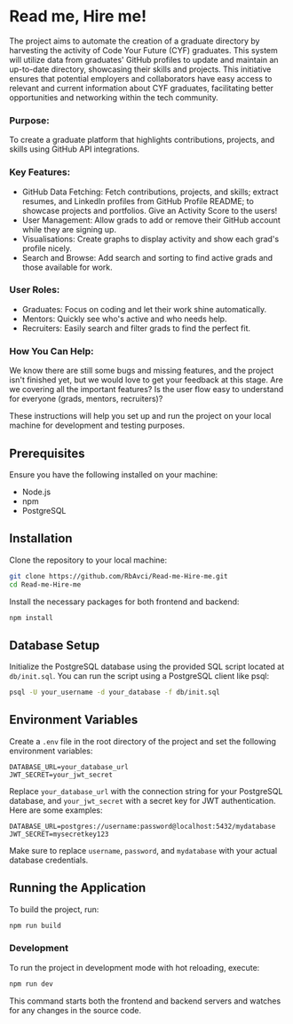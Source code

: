 # Read me, Hire me!

The project aims to automate the creation of a graduate directory by harvesting the activity of Code Your Future (CYF) graduates. This system will utilize data from graduates' GitHub profiles to update and maintain an up-to-date directory, showcasing their skills and projects. This initiative ensures that potential employers and collaborators have easy access to relevant and current information about CYF graduates, facilitating better opportunities and networking within the tech community.

### Purpose:
To create a graduate platform that highlights contributions, projects, and skills using GitHub API integrations.

### Key Features:
- GitHub Data Fetching: Fetch contributions, projects, and skills; extract resumes, and LinkedIn profiles from GitHub Profile README; to showcase projects and portfolios. Give an Activity Score to the users!
- User Management: Allow grads to add or remove their GitHub account while they are signing up.
- Visualisations: Create graphs to display activity and show each grad's profile nicely.
- Search and Browse: Add search and sorting to find active grads and those available for work.
### User Roles:
- Graduates: Focus on coding and let their work shine automatically.
- Mentors: Quickly see who's active and who needs help.
- Recruiters: Easily search and filter grads to find the perfect fit.
### How You Can Help:
We know there are still some bugs and missing features, and the project isn't finished yet, but we would love to get your feedback at this stage. Are we covering all the important features? Is the user flow easy to understand for everyone (grads, mentors, recruiters)?

These instructions will help you set up and run the project on your local machine for development and testing purposes.

## Prerequisites

Ensure you have the following installed on your machine:

- Node.js
- npm
- PostgreSQL

## Installation

Clone the repository to your local machine:

```bash
git clone https://github.com/RbAvci/Read-me-Hire-me.git
cd Read-me-Hire-me
```

Install the necessary packages for both frontend and backend:

```bash
npm install
```

## Database Setup

Initialize the PostgreSQL database using the provided SQL script located at `db/init.sql`. You can run the script using a PostgreSQL client like psql:

```bash
psql -U your_username -d your_database -f db/init.sql
```

## Environment Variables

Create a `.env` file in the root directory of the project and set the following environment variables:

```env
DATABASE_URL=your_database_url
JWT_SECRET=your_jwt_secret
```

Replace `your_database_url` with the connection string for your PostgreSQL database, and `your_jwt_secret` with a secret key for JWT authentication. Here are some examples:

```env
DATABASE_URL=postgres://username:password@localhost:5432/mydatabase
JWT_SECRET=mysecretkey123
```

Make sure to replace `username`, `password`, and `mydatabase` with your actual database credentials.


## Running the Application

To build the project, run:

```bash
npm run build
```

### Development

To run the project in development mode with hot reloading, execute:

```bash
npm run dev
```

This command starts both the frontend and backend servers and watches for any changes in the source code.

